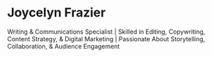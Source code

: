 # Joycelyn Frazier
Writing &amp; Communications Specialist | Skilled in Editing, Copywriting, Content Strategy, &amp; Digital Marketing | Passionate About Storytelling, Collaboration, &amp; Audience Engagement

